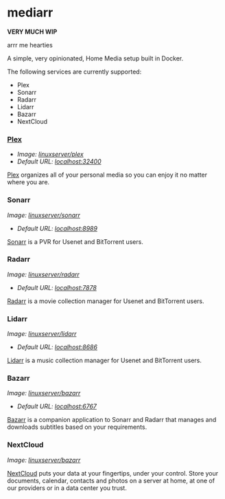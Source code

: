 # mediarr

**VERY MUCH WIP**

arrr me hearties

A simple, very opinionated, Home Media setup built in Docker.

The following services are currently supported:

- Plex
- Sonarr
- Radarr
- Lidarr
- Bazarr
- NextCloud

### [Plex](https://www.plex.tv/)

- _Image: [linuxserver/plex](https://hub.docker.com/r/linuxserver/plex)_
- _Default URL: [localhost:32400](http://localhost:32400/web)_

[Plex](https://www.plex.tv/your-media/) organizes all of your personal media so you can enjoy it no matter where you are.

### Sonarr

_Image: [linuxserver/sonarr](https://hub.docker.com/r/linuxserver/sonarr)_
- _Default URL: [localhost:8989](http://localhost:8989)_

[Sonarr](https://sonarr.tv/) is a PVR for Usenet and BitTorrent users.

### Radarr

_Image: [linuxserver/radarr](https://hub.docker.com/r/linuxserver/radarr)_
- _Default URL: [localhost:7878](http://localhost:7878)_

[Radarr](https://radarr.video/) is a movie collection manager for Usenet and BitTorrent users.

### Lidarr

_Image: [linuxserver/lidarr](https://hub.docker.com/r/linuxserver/lidarr)_
- _Default URL: [localhost:8686](http://localhost:8686)_

[Lidarr](https://lidarr.audio/) is a music collection manager for Usenet and BitTorrent users.

### Bazarr

_Image: [linuxserver/bazarr](https://hub.docker.com/r/linuxserver/bazarr)_
- _Default URL: [localhost:6767](http://localhost:6767)_

[Bazarr](https://www.bazarr.media/) is a companion application to Sonarr and Radarr that manages and downloads subtitles based on your requirements.

### NextCloud

_Image: [linuxserver/bazarr](https://hub.docker.com/r/linuxserver/bazarr)_

[NextCloud](https://nextcloud.com/athome/) puts your data at your fingertips, under your control. Store your documents, calendar, contacts and photos on a server at home, at one of our providers or in a data center you trust.